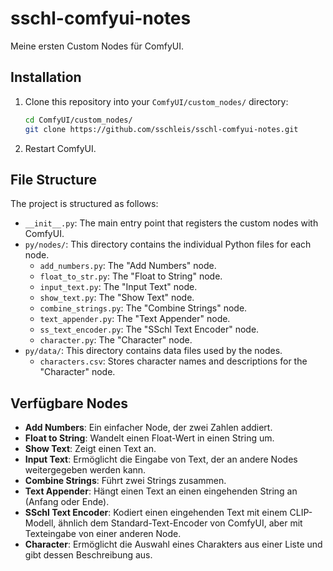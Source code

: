 # sschl-comfyui-notes

Meine ersten Custom Nodes für ComfyUI.

## Installation

1.  Clone this repository into your `ComfyUI/custom_nodes/` directory:
    ```bash
    cd ComfyUI/custom_nodes/
    git clone https://github.com/sschleis/sschl-comfyui-notes.git
    ```
2.  Restart ComfyUI.

## File Structure

The project is structured as follows:

-   `__init__.py`: The main entry point that registers the custom nodes with ComfyUI.
-   `py/nodes/`: This directory contains the individual Python files for each node.
    -   `add_numbers.py`: The "Add Numbers" node.
    -   `float_to_str.py`: The "Float to String" node.
    -   `input_text.py`: The "Input Text" node.
    -   `show_text.py`: The "Show Text" node.
    -   `combine_strings.py`: The "Combine Strings" node.
    -   `text_appender.py`: The "Text Appender" node.
    -   `ss_text_encoder.py`: The "SSchl Text Encoder" node.
    -   `character.py`: The "Character" node.
-   `py/data/`: This directory contains data files used by the nodes.
    -   `characters.csv`: Stores character names and descriptions for the "Character" node.

## Verfügbare Nodes

*   **Add Numbers**: Ein einfacher Node, der zwei Zahlen addiert.
*   **Float to String**: Wandelt einen Float-Wert in einen String um.
*   **Show Text**: Zeigt einen Text an.
*   **Input Text**: Ermöglicht die Eingabe von Text, der an andere Nodes weitergegeben werden kann.
*   **Combine Strings**: Führt zwei Strings zusammen.
*   **Text Appender**: Hängt einen Text an einen eingehenden String an (Anfang oder Ende).
*   **SSchl Text Encoder**: Kodiert einen eingehenden Text mit einem CLIP-Modell, ähnlich dem Standard-Text-Encoder von ComfyUI, aber mit Texteingabe von einer anderen Node.
*   **Character**: Ermöglicht die Auswahl eines Charakters aus einer Liste und gibt dessen Beschreibung aus.
